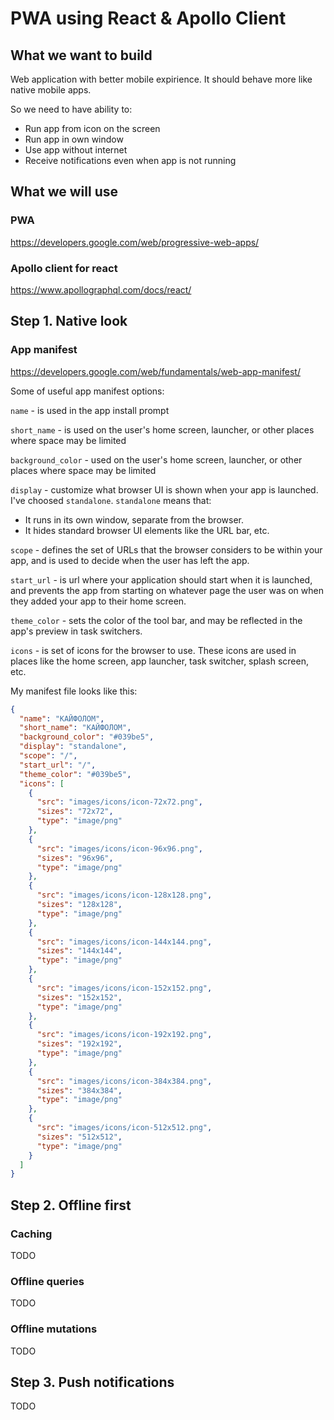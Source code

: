 # PWA using React & Apollo Client

## What we want to build

Web application with better mobile expirience. It should behave more like native mobile apps. 

So we need to have ability to:
* Run app from icon on the screen
* Run app in own window
* Use app without internet 
* Receive notifications even when app is not running

## What we will use 
### PWA
https://developers.google.com/web/progressive-web-apps/

### Apollo client for react
https://www.apollographql.com/docs/react/

## Step 1. Native look
### App manifest
https://developers.google.com/web/fundamentals/web-app-manifest/

Some of useful app manifest options:

`name` - is used in the app install prompt

`short_name` - is used on the user's home screen, launcher, or other places where space may be limited

`background_color` - used on the user's home screen, launcher, or other places where space may be limited

`display` - customize what browser UI is shown when your app is launched. I've choosed `standalone`. `standalone` means that:

* It runs in its own window, separate from the browser.
* It hides standard browser UI elements like the URL bar, etc.

`scope` - defines the set of URLs that the browser considers to be within your app, and is used to decide when the user has left the app.

`start_url` - is url where your application should start when it is launched, and prevents the app from starting on whatever page the user was on when they added your app to their home screen.

`theme_color` - sets the color of the tool bar, and may be reflected in the app's preview in task switchers.

`icons` - is set of icons for the browser to use. These icons are used in places like the home screen, app launcher, task switcher, splash screen, etc.

My manifest file looks like this:
```json
{
  "name": "КАЙФОЛОМ",
  "short_name": "КАЙФОЛОМ",
  "background_color": "#039be5",
  "display": "standalone",
  "scope": "/",
  "start_url": "/",
  "theme_color": "#039be5",
  "icons": [
    {
      "src": "images/icons/icon-72x72.png",
      "sizes": "72x72",
      "type": "image/png"
    },
    {
      "src": "images/icons/icon-96x96.png",
      "sizes": "96x96",
      "type": "image/png"
    },
    {
      "src": "images/icons/icon-128x128.png",
      "sizes": "128x128",
      "type": "image/png"
    },
    {
      "src": "images/icons/icon-144x144.png",
      "sizes": "144x144",
      "type": "image/png"
    },
    {
      "src": "images/icons/icon-152x152.png",
      "sizes": "152x152",
      "type": "image/png"
    },
    {
      "src": "images/icons/icon-192x192.png",
      "sizes": "192x192",
      "type": "image/png"
    },
    {
      "src": "images/icons/icon-384x384.png",
      "sizes": "384x384",
      "type": "image/png"
    },
    {
      "src": "images/icons/icon-512x512.png",
      "sizes": "512x512",
      "type": "image/png"
    }
  ]
}
```

## Step 2. Offline first
### Caching
TODO

### Offline queries
TODO

### Offline mutations
TODO

## Step 3. Push notifications
TODO
